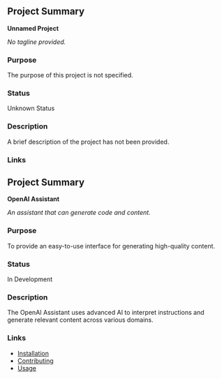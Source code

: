 
## Project Summary

**Unnamed Project**

*No tagline provided.*

### Purpose

The purpose of this project is not specified.

### Status

Unknown Status

### Description

A brief description of the project has not been provided.

### Links


## Project Summary

**OpenAI Assistant**

*An assistant that can generate code and content.*

### Purpose

To provide an easy-to-use interface for generating high-quality content.

### Status

In Development

### Description

The OpenAI Assistant uses advanced AI to interpret instructions and generate relevant content across various domains.

### Links

- [Installation](#installation)
- [Contributing](#contributing)
- [Usage](#usage)
